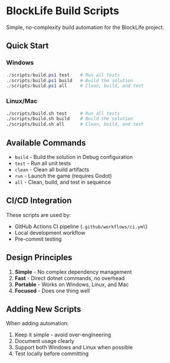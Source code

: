 # BlockLife Build Scripts

Simple, no-complexity build automation for the BlockLife project.

## Quick Start

### Windows
```powershell
./scripts/build.ps1 test    # Run all tests
./scripts/build.ps1 build   # Build the solution
./scripts/build.ps1 all     # Clean, build, and test
```

### Linux/Mac
```bash
./scripts/build.sh test     # Run all tests
./scripts/build.sh build    # Build the solution
./scripts/build.sh all      # Clean, build, and test
```

## Available Commands

- `build` - Build the solution in Debug configuration
- `test` - Run all unit tests
- `clean` - Clean all build artifacts
- `run` - Launch the game (requires Godot)
- `all` - Clean, build, and test in sequence

## CI/CD Integration

These scripts are used by:
- GitHub Actions CI pipeline (`.github/workflows/ci.yml`)
- Local development workflow
- Pre-commit testing

## Design Principles

1. **Simple** - No complex dependency management
2. **Fast** - Direct dotnet commands, no overhead
3. **Portable** - Works on Windows, Linux, and Mac
4. **Focused** - Does one thing well

## Adding New Scripts

When adding automation:
1. Keep it simple - avoid over-engineering
2. Document usage clearly
3. Support both Windows and Linux when possible
4. Test locally before committing